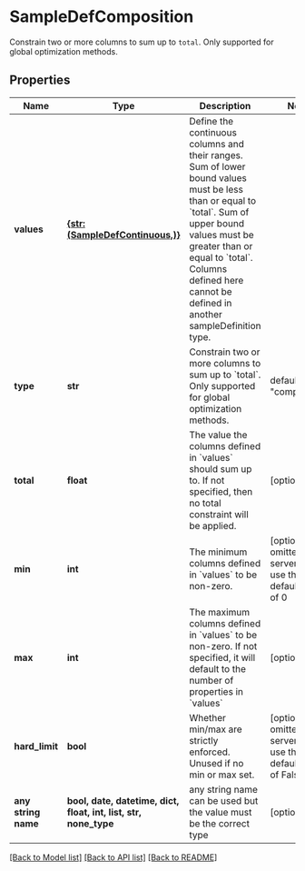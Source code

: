 # SampleDefComposition

Constrain two or more columns to sum up to `total`. Only supported for global optimization methods. 

## Properties
Name | Type | Description | Notes
------------ | ------------- | ------------- | -------------
**values** | [**{str: (SampleDefContinuous,)}**](SampleDefContinuous.md) | Define the continuous columns and their ranges. Sum of lower bound values must be less than or equal to &#x60;total&#x60;. Sum of upper bound values must be greater than or equal to &#x60;total&#x60;. Columns defined here cannot be defined in another sampleDefinition type.  | 
**type** | **str** | Constrain two or more columns to sum up to &#x60;total&#x60;. Only supported for global optimization methods.  | defaults to "composition"
**total** | **float** | The value the columns defined in &#x60;values&#x60; should sum up to. If not specified, then no total constraint will be applied. | [optional] 
**min** | **int** | The minimum columns defined in &#x60;values&#x60; to be non-zero. | [optional]  if omitted the server will use the default value of 0
**max** | **int** | The maximum columns defined in &#x60;values&#x60; to be non-zero. If not specified, it will default to the number of properties in &#x60;values&#x60; | [optional] 
**hard_limit** | **bool** | Whether min/max are strictly enforced. Unused if no min or max set.  | [optional]  if omitted the server will use the default value of False
**any string name** | **bool, date, datetime, dict, float, int, list, str, none_type** | any string name can be used but the value must be the correct type | [optional]

[[Back to Model list]](../README.md#documentation-for-models) [[Back to API list]](../README.md#documentation-for-api-endpoints) [[Back to README]](../README.md)


